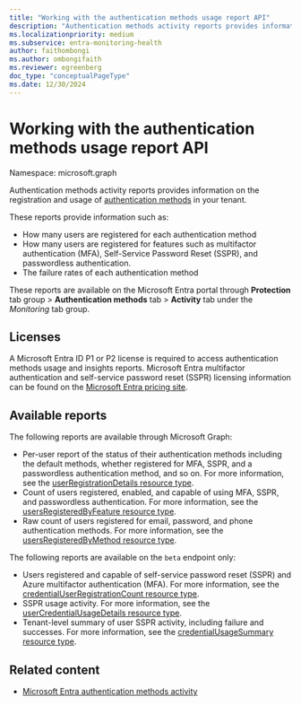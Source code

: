 ```yaml
---
title: "Working with the authentication methods usage report API"
description: "Authentication methods activity reports provides information on the registration and usage of authentication methods in your tenant."
ms.localizationpriority: medium
ms.subservice: entra-monitoring-health
author: faithombongi
ms.author: ombongifaith
ms.reviewer: egreenberg
doc_type: "conceptualPageType"
ms.date: 12/30/2024
---
```


# Working with the authentication methods usage report API

Namespace: microsoft.graph

Authentication methods activity reports provides information on the registration and usage of [authentication methods](../resources/authenticationmethods-overview.md) in your tenant.

These reports provide information such as:

- How many users are registered for each authentication method
- How many users are registered for features such as multifactor authentication (MFA), Self-Service Password Reset (SSPR), and passwordless authentication.
- The failure rates of each authentication method

These reports are available on the Microsoft Entra portal through **Protection** tab group > **Authentication methods** tab > **Activity** tab under the *Monitoring* tab group.

## Licenses

A Microsoft Entra ID P1 or P2 license is required to access authentication methods usage and insights reports. Microsoft Entra multifactor authentication and self-service password reset (SSPR) licensing information can be found on the [Microsoft Entra pricing site](https://www.microsoft.com/security/business/microsoft-entra-pricing).

## Available reports

The following reports are available through Microsoft Graph:

- Per-user report of the status of their authentication methods including the default methods, whether registered for MFA, SSPR, and a passwordless authentication method, and so on. For more information, see the [userRegistrationDetails resource type](../resources/userRegistrationDetails.md).
- Count of users registered, enabled, and capable of using MFA, SSPR, and passwordless authentication. For more information, see the [usersRegisteredByFeature resource type](../resources/userregistrationfeaturesummary.md).
- Raw count of users registered for email, password, and phone authentication methods. For more information, see the [usersRegisteredByMethod resource type](../resources/userregistrationmethodsummary.md).

The following reports are available on the `beta` endpoint only:

- Users registered and capable of self-service password reset (SSPR) and Azure multifactor authentication (MFA). For more information, see the [credentialUserRegistrationCount resource type](/graph/api/resources/credentialuserregistrationcount).
- SSPR usage activity. For more information, see the [userCredentialUsageDetails resource type](/graph/api/resources/usercredentialusagedetails).
- Tenant-level summary of user SSPR activity, including failure and successes. For more information, see the [credentialUsageSummary resource type](/graph/api/resources/credentialusagesummary).


## Related content

- [Microsoft Entra authentication methods activity](/entra/identity/authentication/howto-authentication-methods-activity)